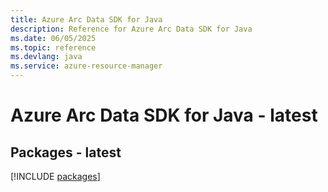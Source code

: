```yaml
---
title: Azure Arc Data SDK for Java
description: Reference for Azure Arc Data SDK for Java
ms.date: 06/05/2025
ms.topic: reference
ms.devlang: java
ms.service: azure-resource-manager
---
```

# Azure Arc Data SDK for Java - latest
## Packages - latest
[!INCLUDE [packages](arc-data-index.md)]